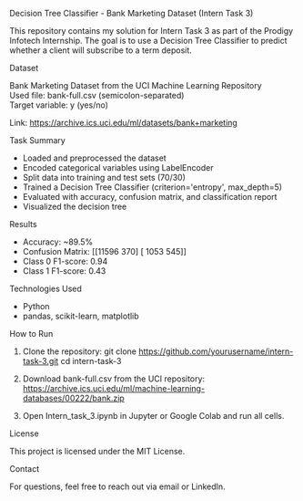 Decision Tree Classifier - Bank Marketing Dataset (Intern Task 3)

This repository contains my solution for Intern Task 3 as part of the Prodigy Infotech Internship. The goal is to use a Decision Tree Classifier to predict whether a client will subscribe to a term deposit.

Dataset

Bank Marketing Dataset from the UCI Machine Learning Repository  
Used file: bank-full.csv (semicolon-separated)  
Target variable: y (yes/no)

Link: https://archive.ics.uci.edu/ml/datasets/bank+marketing

Task Summary

- Loaded and preprocessed the dataset
- Encoded categorical variables using LabelEncoder
- Split data into training and test sets (70/30)
- Trained a Decision Tree Classifier (criterion='entropy', max_depth=5)
- Evaluated with accuracy, confusion matrix, and classification report
- Visualized the decision tree

Results

- Accuracy: ~89.5%
- Confusion Matrix:
  [[11596   370]
   [ 1053   545]]
- Class 0 F1-score: 0.94
- Class 1 F1-score: 0.43

Technologies Used

- Python
- pandas, scikit-learn, matplotlib

How to Run

1. Clone the repository:
   git clone https://github.com/yourusername/intern-task-3.git
   cd intern-task-3

2. Download bank-full.csv from the UCI repository:
   https://archive.ics.uci.edu/ml/machine-learning-databases/00222/bank.zip

3. Open Intern_task_3.ipynb in Jupyter or Google Colab and run all cells.

License

This project is licensed under the MIT License.

Contact

For questions, feel free to reach out via email or LinkedIn.
